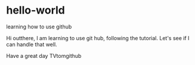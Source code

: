 # hello-world
learning how to use github

Hi outthere,
I am learning to use git hub, following the tutorial.
Let's see if I can handle that well.

Have a great day
TVtomgithub
